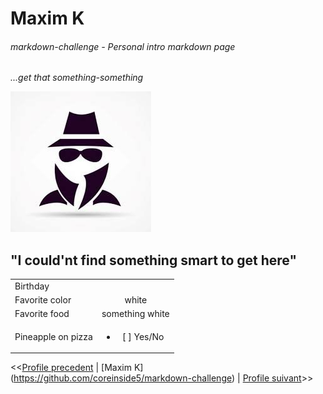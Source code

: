 # Maxim K

###### markdown-challenge - Personal intro markdown page

*...get that something-something*

![alt text](someguy.jpg "Some guy")

## "I could'nt find something smart to get here"

|     |               | 
| -------------   |:-------------:| 
| Birthday        |               |
| Favorite color  | white          
| Favorite food   | something white              
| Pineapple on pizza  | <ul><li>[ ] Yes/No</li></ul>

<<[Profile precedent](https://github.com/JeanChristopheM/markdown-challenge) | [Maxim K] (https://github.com/coreinside5/markdown-challenge) | [Profile suivant](https://github.com/Mika215/markdown-challange)>>
